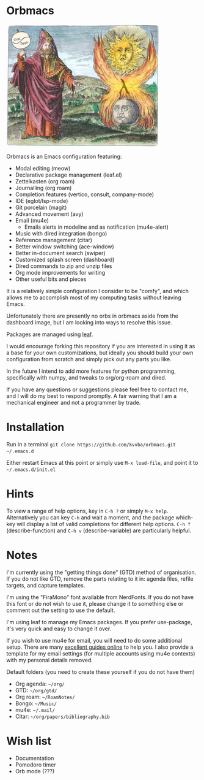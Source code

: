 # Orbmacs

![O R B](https://github.com/kvvba/orbmacs/blob/81cb744b1f9fe0aa2bb5ca9142e2f1cb602d2571/media/sicp.png)

Orbmacs is an Emacs configuration featuring:
- Modal editing (meow)
- Declarative package management (leaf.el)
- Zettelkasten (org roam)
- Journalling (org roam)
- Completion features (vertico, consult, company-mode)
- IDE (eglot/lsp-mode)
- Git porcelain (magit)
- Advanced movement (avy)
- Email (mu4e)
  - Emails alerts in modeline and as notification (mu4e-alert)
- Music with dired integration (bongo)
- Reference management (citar)
- Better window switching (ace-window)
- Better in-document search (swiper)
- Customized splash screen (dashboard)
- Dired commands to zip and unzip files
- Org mode improvements for writing
- Other useful bits and pieces

It is a relatively simple configuration I consider to be "comfy", and which allows me to accomplish most of my computing tasks without leaving Emacs.

Unfortunately there are presently no orbs in orbmacs aside from the dashboard image, but I am looking into ways to resolve this issue.

Packages are managed using [leaf](https://github.com/conao3/leaf.el).

I would encourage forking this repository if you are interested in using it as a base for your own customizations, but ideally you should build your own configuration from scratch and simply pick out any parts you like.

In the future I intend to add more features for python programming, specifically with numpy, and tweaks to org/org-roam and dired.

If you have any questions or suggestions please feel free to contact me, and I will do my best to respond promptly. A fair warning that I am a mechanical engineer and not a programmer by trade.

# Installation
Run in a terminal
`git clone https://github.com/kvvba/orbmacs.git ~/.emacs.d`

Either restart Emacs at this point or simply use `M-x load-file`, and point it to `~/.emacs.d/init.el`

# Hints

To view a range of help options, key in `C-h ?` or simply `M-x help`. Alternatively you can key `C-h` and wait a moment, and the package which-key will display a list of valid completions for different help options. `C-h f` (describe-function) and `C-h v` (describe-variable) are particularly helpful.

# Notes

I'm currently using the "getting things done" (GTD) method of organisation. If you do not like GTD, remove the parts relating to it in: agenda files, refile targets, and capture templates.

I'm using the "FiraMono" font available from NerdFonts. If you do not have this font or do not wish to use it, please change it to something else or comment out the setting to use the default.

I'm using leaf to manage my Emacs packages. If you prefer use-package, it's very quick and easy to change it over.

If you wish to use mu4e for email, you will need to do some additional setup. There are many [excellent guides online](https://miikanissi.com/blog/email-setup-with-mbsync-mu4e) to help you. I also provide a template for my email settings (for multiple accounts using mu4e contexts) with my personal details removed.

Default folders (you need to create these yourself if you do not have them)
- Org agenda: `~/org/`
- GTD: `~/org/gtd/`
- Org roam: `~/RoamNotes/`
- Bongo: `~/Music/`
- mu4e: `~/.mail/`
- Citar: `~/org/papers/bibliography.bib`

# Wish list
- Documentation
- Pomodoro timer
- Orb mode (???)
